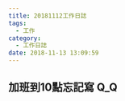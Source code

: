 ```yaml
---
title: 20181112工作日誌
tags:
  - 工作
category:
  - 工作日誌
date: 2018-11-13 13:09:59
---
```

## 加班到10點忘記寫 Q_Q ##